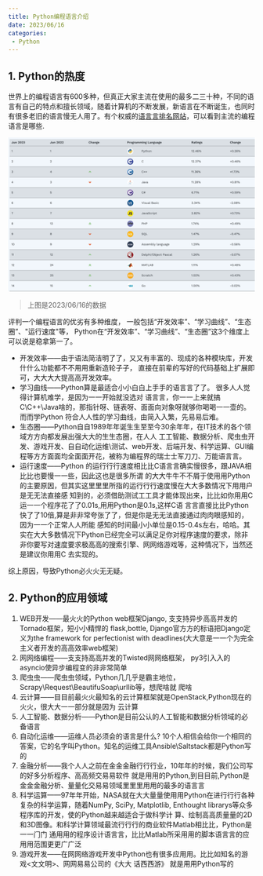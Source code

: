 ```yaml
---
title: Python编程语言介绍
date: 2023/06/16
categories:
 - Python
---
```


## 1. Python的热度

世界上的编程语⾔有600多种，但真正大家主流在使用的最多⼆三⼗种，不同的语言有⾃⼰的特点和擅长领域，随着计算机的不断发展，新语言在不断诞生，也同时有很多老旧的语⾔慢⽆人⽤了。有个权威的[语⾔言排名网站](https://www.tiobe.com/tiobe-index/)，可以看到主流的编程语⾔是哪些. 

<img src="./imgs/python排名.png">

> 上图是2023/06/16的数据

评判⼀个编程语言的优劣有多种维度， ⼀般包括“开发效率”、“学习曲线”、“⽣态圈”、"运⾏速度"等， Python在“开发效率”、“学习曲线”、“⽣态圈”这3个维度上可以说是稳拿第一了。

- 开发效率——由于语法简洁明了了，⼜又有丰富的、现成的各种模块库，开发什什么功能都不不⽤用重新造轮⼦子， 直接在前辈的写好的代码基础上扩展即可，⼤大⼤大提⾼高开发效率。
- 学习曲线——Python算是最适合⼩小⽩白上⼿手的语⾔言了了。 很多⼈人觉得计算机难学，是因为⼀一开始就没选对 语⾔言，你⼀一上来就搞C\C++\Java啥的，那指针呀、链表呀、⾯面向对象呀就够你喝喝⼀一壶的。 ⽽而学Python 符合⼈人性的学习曲线，由简⼊入繁，先易易后难。
- 生态圈——Python⾃自1989年年诞⽣生⾄至今30余年年，在IT技术的各个领域⽅方向都发展出强⼤大的⽣生态圈，在⼈人 ⼯工智能、数据分析、爬⾍虫开发、游戏开发、⾃自动化运维\测试、web开发、后端开发、科学运算、GUI编 程等⽅方⾯面均全⾯面开花，被称为编程界的瑞⼠士军⼑刀、万能语⾔言。
- 运行速度——Python 的运⾏行行速度相⽐比C语⾔言确实慢很多，跟JAVA相⽐比也要慢⼀一些，因此这也是很多所谓 的⼤大⽜牛不不屑于使⽤用Python的主要原因，但其实这⾥里里所指的运⾏行行速度慢在⼤大多数情况下⽤用户是⽆无法直接感 知到的，必须借助测试⼯工具才能体现出来，⽐比如你⽤用C运⼀一个程序花了了0.01s,⽤用Python是0.1s,这样C语 ⾔言直接⽐比Python快了了10倍,算是⾮非常夸张了了，但是你是⽆无法直接通过⾁肉眼感知的，因为⼀一个正常⼈人所能 感知的时间最⼩小单位是0.15-0.4s左右，哈哈。其实在⼤大多数情况下Python已经完全可以满⾜足你对程序速度的要求，除⾮非你要写对速度要求极⾼高的搜索引擎、⽹网络游戏等，这种情况下，当然还是建议你⽤用C 去实现的。

综上原因，导致Python必⽕火⽆无疑。

## 2. Python的应⽤领域

1. WEB开发——最⽕火的Python web框架Django, ⽀支持异步⾼高并发的Tornado框架，短⼩小精悍的 flask,bottle, Django官⽅方的标语把Django定义为the framework for perfectionist with deadlines(⼤大意是⼀一个为完全主义者开发的⾼高效率web框架)
2. ⽹网络编程——⽀支持⾼高并发的Twisted⽹网络框架， py3引⼊入的asyncio使异步编程变的⾮非常简单
3. 爬⾍虫——爬⾍虫领域，Python⼏几乎是霸主地位，Scrapy\Request\BeautifuSoap\urllib等，想爬啥就
爬啥
4. 云计算——⽬目前最⽕火最知名的云计算框架就是OpenStack,Python现在的⽕火，很⼤大⼀一部分就是因为
云计算
5. ⼈工智能、数据分析——Python是⽬前公认的⼈工智能和数据分析领域的必备语言
6. 自动化运维——运维人员必须会的语⾔是什么? 10个人相信会给你一个相同的答案，它的名字叫Python。知名的运维⼯具Ansible\Saltstack都是Python写的
7. ⾦融分析——我个⼈人之前在⾦金金融⾏行行业，10年年的时候，我们公司写的好多分析程序、⾼高频交易易软件
就是⽤用的Python,到⽬目前,Python是⾦金金融分析、量量化交易易领域⾥里里⽤用的最多的语⾔言
8. 科学运算——97年年开始，NASA就在⼤大量量使⽤用Python在进⾏行行各种复杂的科学运算，随着NumPy, SciPy, Matplotlib, Enthought librarys等众多程序库的开发，使的Python越来越适合于做科学计
算、绘制⾼高质量量的2D和3D图像。和科学计算领域最流⾏行行的商业软件Matlab相⽐比，Python是⼀一⻔门
通⽤用的程序设计语⾔言，⽐比Matlab所采⽤用的脚本语⾔言的应⽤用范围更更⼴广泛
9. 游戏开发——在⽹网络游戏开发中Python也有很多应⽤用。⽐比如知名的游戏<⽂文明>、⽹网易易公司的《⼤大
话⻄西游》 就是⽤用Python写的